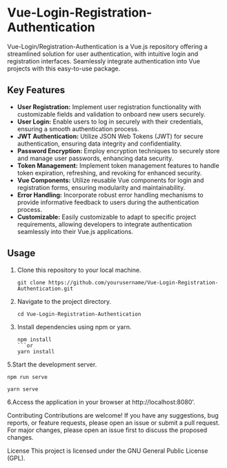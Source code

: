 # Vue-Login-Registration-Authentication
Vue-Login/Registration-Authentication is a Vue.js repository offering a streamlined solution for user authentication, with intuitive login and registration interfaces. Seamlessly integrate authentication into Vue projects with this easy-to-use package.
## Key Features

- **User Registration:** Implement user registration functionality with customizable fields and validation to onboard new users securely.
- **User Login:** Enable users to log in securely with their credentials, ensuring a smooth authentication process.
- **JWT Authentication:** Utilize JSON Web Tokens (JWT) for secure authentication, ensuring data integrity and confidentiality.
- **Password Encryption:** Employ encryption techniques to securely store and manage user passwords, enhancing data security.
- **Token Management:** Implement token management features to handle token expiration, refreshing, and revoking for enhanced security.
- **Vue Components:** Utilize reusable Vue components for login and registration forms, ensuring modularity and maintainability.
- **Error Handling:** Incorporate robust error handling mechanisms to provide informative feedback to users during the authentication process.
- **Customizable:** Easily customizable to adapt to specific project requirements, allowing developers to integrate authentication seamlessly into their Vue.js applications.

## Usage

1. Clone this repository to your local machine.
   ```
   git clone https://github.com/yourusername/Vue-Login-Registration-Authentication.git
2. Navigate to the project directory.
   ```
   cd Vue-Login-Registration-Authentication
4. Install dependencies using npm or yarn.
   ```
   npm install
   ```or
   yarn install
5.Start the development server.
   ```
   npm run serve
   ```
    yarn serve

6.Access the application in your browser at http://localhost:8080'.

Contributing
Contributions are welcome! If you have any suggestions, bug reports, or feature requests, please open an issue or submit a pull request. For major changes, please open an issue first to discuss the proposed changes.

License
This project is licensed under the GNU General Public License (GPL).

